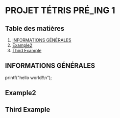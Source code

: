 # PROJET TÉTRIS PRÉ_ING 1


## Table des matières
1. [INFORMATIONS GÉNÉRALES](#informations-générales)
2. [Example2](#example2)
3. [Third Example](#third-example)

## INFORMATIONS GÉNÉRALES

  printf("hello world!\n");

## Example2
## Third Example
